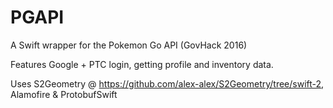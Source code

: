 # PGAPI
A Swift wrapper for the Pokemon Go API (GovHack 2016)

Features Google + PTC login, getting profile and inventory data.

Uses S2Geometry @ https://github.com/alex-alex/S2Geometry/tree/swift-2, Alamofire & ProtobufSwift
